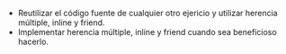 * Reutilizar el código fuente de cualquier otro ejericio y utilizar herencia múltiple, inline y friend.
* Implementar herencia múltiple, inline y friend cuando sea beneficioso hacerlo.
